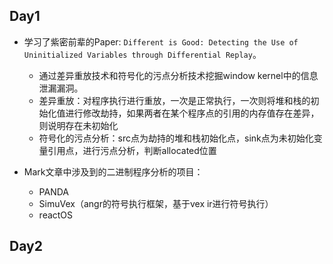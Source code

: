 ## Day1

- 学习了紫密前辈的Paper: `Different is Good: Detecting the Use of Uninitialized Variables through Differential Replay`。
  - 通过差异重放技术和符号化的污点分析技术挖掘window kernel中的信息泄漏漏洞。
  - 差异重放：对程序执行进行重放，一次是正常执行，一次则将堆和栈的初始化值进行修改劫持，如果两者在某个程序点的引用的内存值存在差异，则说明存在未初始化
  - 符号化的污点分析：src点为劫持的堆和栈初始化点，sink点为未初始化变量引用点，进行污点分析，判断allocated位置

- Mark文章中涉及到的二进制程序分析的项目：
  - PANDA
  - SimuVex（angr的符号执行框架，基于vex ir进行符号执行）
  - reactOS

## Day2




